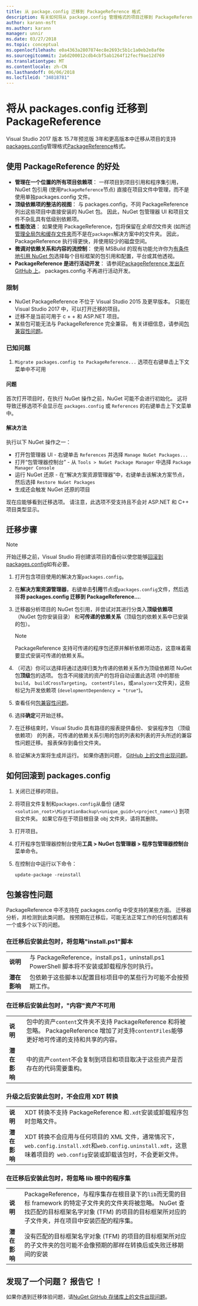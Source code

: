```yaml
---
title: 从 package.config 迁移到 PackageReference 格式
description: 有关如何将从 package.config 管理格式的项目迁移到 PackageReference NuGet 4.0 + 和 VS2017 和.NET 核心 2.0 所支持的详细信息
author: karann-msft
ms.author: karann
manager: unnir
ms.date: 03/27/2018
ms.topic: conceptual
ms.openlocfilehash: e0a4363a2807874ec8e2693c5b1c1a0eb2e8af0e
ms.sourcegitcommit: 2a6d200012cdb4cbf5ab1264f12fecf9ae12d769
ms.translationtype: MT
ms.contentlocale: zh-CN
ms.lasthandoff: 06/06/2018
ms.locfileid: "34818781"
---
```

# <a name="migrate-from-packagesconfig-to-packagereference"></a>将从 packages.config 迁移到 PackageReference

Visual Studio 2017 版本 15.7年预览版 3年和更高版本中迁移从项目的支持[packages.config](./packages-config.md)管理格式[PackageReference](../consume-packages/Package-References-in-Project-Files.md)格式。

## <a name="benefits-of-using-packagereference"></a>使用 PackageReference 的好处

* **管理在一个位置的所有项目依赖项**： 一样项目到项目引用和程序集引用，NuGet 包引用 (使用`PackageReference`节点) 直接在项目文件中管理，而不是使用单独packages.config 文件。
* **顶级依赖项的整洁的视图**： 与 packages.config，不同 PackageReference 列出这些项目中直接安装的 NuGet 包。 因此，NuGet 包管理器 UI 和项目文件不杂乱具有低级别依赖项。
* **性能改进**： 如果使用 PackageReference，包将保留在*全局包*文件夹 (如所述[管理全局包和缓存文件夹](../consume-packages/managing-the-global-packages-and-cache-folders.md)而不是在`packages`解决方案中的文件夹。 因此，PackageReference 执行得更快，并使用较少的磁盘空间。
* **微调对依赖关系和内容的流控制**： 使用 MSBuild 的现有功能允许你为[有条件地引用 NuGet 包](../consume-packages/Package-References-in-Project-Files.md#adding-a-packagereference-condition)选择每个目标框架的包引用和配置，平台或其他透视。
* **PackageReference 是进行活动开发**： 请参阅[PackageReference 发出在 GitHub 上](https://aka.ms/nuget-pr-improvements)。 packages.config 不再进行活动开发。

### <a name="limitations"></a>限制

* NuGet PackageReference 不位于 Visual Studio 2015 及更早版本。 只能在 Visual Studio 2017 中，可以打开迁移的项目。
* 迁移不是当前可用于 c + + 和 ASP.NET 项目。
* 某些包可能无法与 PackageReference 完全兼容。 有关详细信息，请参阅[包兼容性问题](#package-compatibility-issues)。

### <a name="known-issues"></a>已知问题

1. `Migrate packages.config to PackageReference...` 选项在右键单击上下文菜单中不可用 

#### <a name="issue"></a>问题 
 
首次打开项目时，在执行 NuGet 操作之前，NuGet 可能不会进行初始化。 这将导致迁移选项不会显示在 `packages.config` 或 `References` 的右键单击上下文菜单中。 

#### <a name="workaround"></a>解决方法 

执行以下 NuGet 操作之一： 
* 打开包管理器 UI - 右键单击 `References` 并选择 `Manage NuGet Packages...` 
* 打开“包管理器控制台” - 从 `Tools > NuGet Package Manager` 中选择 `Package Manager Console` 
* 运行 NuGet 还原 - 在“解决方案资源管理器”中，右键单击该解决方案节点，然后选择 `Restore NuGet Packages` 
* 生成还会触发 NuGet 还原的项目 

现在应能够看到迁移选项。 请注意，此选项不受支持且不会对 ASP.NET 和 C++ 项目类型显示。 

## <a name="migration-steps"></a>迁移步骤

> [!Note]
> 开始迁移之前，Visual Studio 将创建该项目的备份以使您能够[回滚到 packages.config](#how-to-roll-back-to-packagesconfig)如有必要。

1. 打开包含项目使用的解决方案`packages.config`。

1. 在**解决方案资源管理器**，右键单击**引用**节点或`packages.config`文件，然后选择**将 packages.config 迁移到 PackageReference...**.

1. 迁移器分析项目的 NuGet 包引用，并尝试对其进行分类入**顶级依赖项**（NuGet 包你安装目录） 和**可传递的依赖关系**（顶级包的依赖关系中已安装的包）。

   > [!Note]
   > PackageReference 支持可传递的程序包还原并解析依赖项动态，这意味着需要显式安装可传递的依赖关系。

1. （可选）你可以选择将通过选择归类为传递的依赖关系作为顶级依赖项 NuGet 包**顶级**包的选项。 包含不间接流的资产的包将自动设置此选项 (中的那些`build`， `buildCrossTargeting`， `contentFiles`，或`analyzers`文件夹)，这些标记为开发依赖项 (`developmentDependency = "true"`)。

1. 查看任何[包兼容性问题](#package-compatibility-issues)。

1. 选择**确定**可开始迁移。

1. 在迁移结束时，Visual Studio 具有路径的报表提供备份、 安装程序包 （顶级依赖项） 的列表，可传递的依赖关系引用的包的列表和列表的开头所述的兼容性问题迁移。 报表保存到备份文件夹。

1. 验证解决方案将生成并运行。 如果你遇到问题， [GitHub 上的文件出现问题](https://github.com/NuGet/Home/issues/)。

## <a name="how-to-roll-back-to-packagesconfig"></a>如何回滚到 packages.config

1. 关闭已迁移的项目。

1. 将项目文件复制和`packages.config`从备份 (通常`<solution_root>\MigrationBackup\<unique_guid>\<project_name>\`) 到项目文件夹。 如果它存在于项目根目录 obj 文件夹，请将其删除。

1. 打开项目。

1. 打开程序包管理器控制台使用**工具 > NuGet 包管理器 > 程序包管理器控制台**菜单命令。

1. 在控制台中运行以下命令：

   ```ps
   update-package -reinstall
   ```

## <a name="package-compatibility-issues"></a>包兼容性问题

PackageReference 中不支持在 packages.config 中受支持的某些方面。 迁移器分析，并检测到此类问题。 按预期在迁移后，可能无法正常工作的任何包都具有一个或多个以下的问题。

### <a name="installps1-scripts-are-ignored-when-the-package-is-installed-after-the-migration"></a>在迁移后安装此包时，将忽略"install.ps1"脚本

| | |
| --- | --- |
| **说明** | 与 PackageReference，install.ps1，uninstall.ps1 PowerShell 脚本将不安装或卸载程序包时执行。 |
| **潜在影响** | 包依赖于这些脚本以配置目标项目中的某些行为可能不会按预期工作。 |

### <a name="content-assets-are-not-available-when-the-package-is-installed-after-the-migration"></a>在迁移后安装此包时，"内容"资产不可用

| | |
| --- | --- |
| **说明** | 包中的资产`content`文件夹不支持 PackageReference 和将被忽略。 PackageReference 增加了对支持`contentFiles`能够更好地可传递的支持和共享的内容。  |
| **潜在影响** | 中的资产`content`不会复制到项目和项目取决于这些资产是否存在的代码需要重构。  |

### <a name="xdt-transforms-are-not-applied-when-the-package-is-installed-after-the-upgrade"></a>升级之后安装此包时，不会应用 XDT 转换

| | |
| --- | --- |
| **说明** | XDT 转换不支持 PackageReference 和`.xdt`安装或卸载程序包时忽略文件。   |
| **潜在影响** | XDT 转换不会应用与任何项目的 XML 文件，通常情况下，`web.config.install.xdt`和`web.config.uninstall.xdt`，这意味着项目的` web.config`安装或卸载该包时，不会更新文件。 |

### <a name="assemblies-in-the-lib-root-are-ignored-when-the-package-is-installed-after-the-migration"></a>在迁移后安装此包时，将忽略 lib 根中的程序集

| | |
| --- | --- |
| **说明** | PackageReference，与程序集存在根目录下的`lib`而无需的目标 framework 的特定子文件夹的文件夹将被忽略。 NuGet 查找匹配的目标框架名字对象 (TFM) 的项目的目标框架所对应的子文件夹，并在项目中安装匹配的程序集。 |
| **潜在影响** | 没有匹配的目标框架名字对象 (TFM) 的项目的目标框架所对应的子文件夹的包可能不会像预期的那样在转换后或失败迁移期间的安装 |

## <a name="found-an-issue-report-it"></a>发现了一个问题？ 报告它 ！

如果你遇到迁移体验问题，请[NuGet GitHub 存储库上的文件出现问题](https://github.com/NuGet/Home/issues/)。
